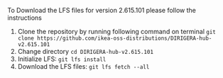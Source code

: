 To Download the LFS files for version 2.615.101 please follow the instructions

1. Clone the repository by running following command on terminal `git clone https://github.com/ikea-oss-distributions/DIRIGERA-hub-v2.615.101`
2. Change directory `cd DIRIGERA-hub-v2.615.101`
3. Initialize LFS: `git lfs install`
4. Download the LFS files: `git lfs fetch --all`

